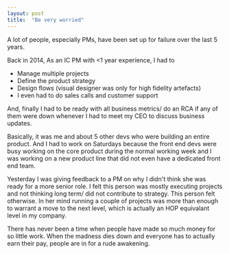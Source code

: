 ```yaml
---
layout: post
title:  "Be very worried"
---
```


A lot of people, especially PMs, have been set up for failure over the last 5 years.

Back in 2014, As an IC PM with <1 year experience, I had to

- Manage multiple projects
- Define the product strategy
- Design flows (visual designer was only for high fidelity artefacts)
- I even had to do sales calls and customer support

And, finally I had to be ready with all business metrics/ do an RCA if any of them were down whenever I had to meet my CEO to discuss business updates.

Basically, it was me and about 5 other devs who were building an entire product. And I had to work on Saturdays because the front end devs were busy working on the core product during the normal working week and I was working on a new product line that did not even have a dedicated front end team.

Yesterday I was giving feedback to a PM on why I didn't think she was ready for a more senior role. I felt this person was mostly executing projects and not thinking long term/ did not contribute to strategy. This person felt otherwise. In her mind running a couple of projects was more than enough to warrant a move to the next level, which is actually an HOP equivalant level in my company.

There has never been a time when people have made so much money for so little work. When the madness dies down and everyone has to actually earn their pay, people are in for a rude awakening. 

